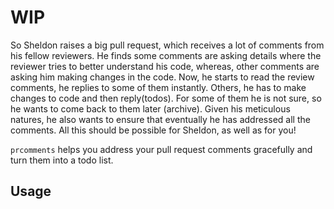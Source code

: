 # WIP

So Sheldon raises a big pull request, which receives a lot of comments from his fellow reviewers. He finds some comments are asking details where the reviewer tries to better understand his code, whereas, other comments are asking him making changes in the code. Now, he starts to read the review comments, he replies to some of them instantly. Others, he has to make changes to code and then reply(todos). For some of them he is not sure, so he wants to come back to them later (archive). Given his meticulous natures, he also wants to ensure that eventually he has addressed all the comments. All this should be possible for Sheldon, as well as for you!

```prcomments``` helps you address your pull request comments gracefully and turn them into a todo list.

## Usage

